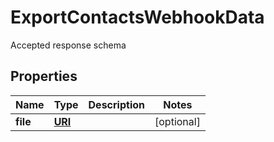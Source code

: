 

# ExportContactsWebhookData

Accepted response schema
## Properties

Name | Type | Description | Notes
------------ | ------------- | ------------- | -------------
**file** | [**URI**](URI.md) |  |  [optional]



